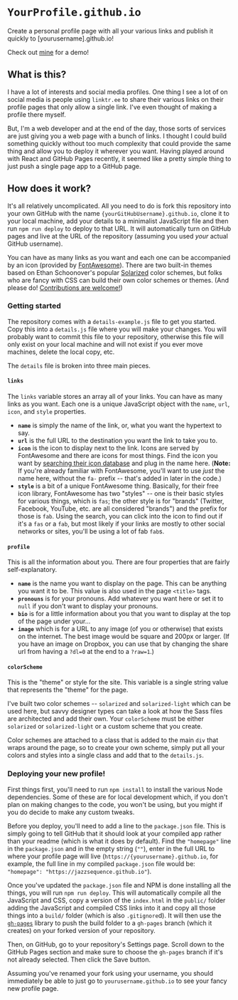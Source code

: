 # `YourProfile.github.io`

Create a personal profile page with all your various links and publish it quickly to [yourusername].github.io!

Check out [mine](https://jazzsequence.github.io) for a demo!

## What is this?

I have a lot of interests and social media profiles. One thing I see a lot of on social media is people using `linktr.ee` to share their various links on their profile pages that only allow a single link. I've even thought of making a profile there myself.

But, I'm a web developer and at the end of the day, those sorts of services are just giving you a web page with a bunch of links. I thought I could build something quickly without too much complexity that could provide the same thing and allow you to deploy it wherever you want. Having played around with React and GitHub Pages recently, it seemed like a pretty simple thing to just push a single page app to a GitHub page.

## How does it work?

It's all relatively uncomplicated. All you need to do is fork this repository into your own GitHub with the name `{yourGitHubUsername}.github.io`, clone it to your local machine, add your details to a minimalist JavaScript file and then run `npm run deploy` to deploy to that URL. It will automatically turn on GitHub pages and live at the URL of the repository (assuming you used _your_ actual GitHub username).

You can have as many links as you want and each one can be accompanied by an icon (provided by [FontAwesome](https://fontawesome.com/)). There are two built-in themes based on Ethan Schoonover's popular [Solarized](https://ethanschoonover.com/solarized/) color schemes, but folks who are fancy with CSS can build their own color schemes or themes. (And please do! [Contributions are welcome!](https://github.com/jazzsequence/jazzsequence.github.io/pulls))

### Getting started
The repository comes with a `details-example.js` file to get you started. Copy this into a `details.js` file where you will make your changes. You will probably want to commit this file to your repository, otherwise this file will only exist on your local machine and will not exist if you ever move machines, delete the local copy, etc.

The `details` file is broken into three main pieces.

#### `links`
The `links` variable stores an array all of your links. You can have as many links as you want. Each one is a unique JavaScript object with the `name`, `url`, `icon`, and `style` properties.

* **`name`** is simply the name of the link, or, what you want the hypertext to say.
* **`url`** is the full URL to the destination you want the link to take you to.
* **`icon`** is the icon to display next to the link. Icons are served by FontAwesome and there are icons for most things. Find the icon you want by [searching their icon database](https://fontawesome.com/icons?d=gallery&p=2&m=free) and plug in the name here. (**Note:** If you're already familiar with FontAwesome, you'll want to use _just_ the name here, without the `fa-` prefix -- that's added in later in the code.)
* **`style`** is a bit of a unique FontAwesome thing. Basically, for their free icon library, FontAwesome has two "styles" -- one is their basic styles for various things, which is `fas`; the other style is for "brands" (Twitter, Facebook, YouTube, etc. are all considered "brands") and the prefix for those is `fab`. Using the search, you can click into the icon to find out if it's a `fas` or a `fab`, but most likely if your links are mostly to other social networks or sites, you'll be using a lot of fab `fab`s.

#### `profile`
This is all the information about you. There are four properties that are fairly self-explanatory.

* **`name`** is the name you want to display on the page. This can be anything you want it to be. This value is also used in the page `<title>` tags.
* **`pronouns`** is for your pronouns. Add whatever you want here or set it to `null` if you don't want to display your pronouns.
* **`bio`** is for a little information about you that you want to display at the top of the page under your...
* **`image`** which is for a URL to any image (of you or otherwise) that exists on the internet. The best image would be square and 200px or larger. (If you have an image on Dropbox, you can use that by changing the share url from having a `?dl=0` at the end to a `?raw=1`.)

#### `colorScheme`
This is the "theme" or style for the site. This variable is a single string value that represents the "theme" for the page.

I've built two color schemes -- `solarized` and `solarized-light` which can be used here, but savvy designer types can take a look at how the Sass files are architected and add their own. Your `colorScheme` must be either `solarized` or `solarized-light` or a custom scheme that you create.

Color schemes are attached to a class that is added to the main `div` that wraps around the page, so to create your own scheme, simply put all your colors and styles into a single class and add that to the `details.js`.

### Deploying your new profile!
First things first, you'll need to run `npm install` to install the various Node dependencies. Some of these are for local development which, if you don't plan on making changes to the code, you won't be using, but you might if you do decide to make any custom tweaks.

Before you deploy, you'll need to add a line to the `package.json` file. This is simply going to tell GitHub that it should look at your compiled app rather than your readme (which is what it does by default). Find the `"homepage"` line in the `package.json` and in the empty string (`""`), enter in the full URL to where your profile page will live (`https://{yourusername}.github.io`, for example, the full line in my compiled `package.json` file would be: `"homepage": "https://jazzsequence.github.io"`).

Once you've updated the `package.json` file and NPM is done installing all the things, you will run `npm run deploy`. This will automatically compile all the JavaScript and CSS, copy a version of the `index.html` in the `public/` folder adding the JavaScript and compiled CSS links into it and copy all those things into a `build/` folder (which is also `.gitignore`d). It will then use the [`gh-pages`](https://www.npmjs.com/package/gh-pages) library to push the build folder to a `gh-pages` branch (which it creates) on your forked version of your repository.

Then, on GitHub, go to your repository's Settings page. Scroll down to the GitHub Pages section and make sure to choose the `gh-pages` branch if it's not already selected. Then click the Save button.

Assuming you've renamed your fork using your username, you should immediately be able to just go to `yourusername.github.io` to see your fancy new profile page.

